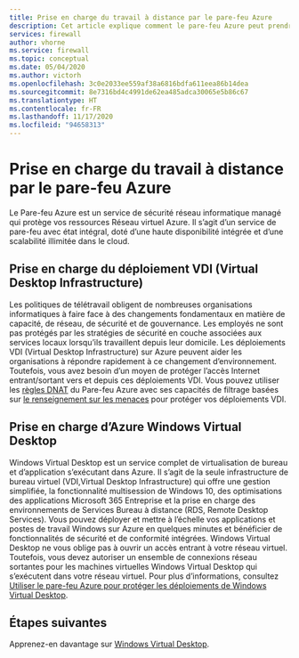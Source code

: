 ```yaml
---
title: Prise en charge du travail à distance par le pare-feu Azure
description: Cet article explique comment le pare-feu Azure peut prendre en charge vos exigences de travail à distance.
services: firewall
author: vhorne
ms.service: firewall
ms.topic: conceptual
ms.date: 05/04/2020
ms.author: victorh
ms.openlocfilehash: 3c0e2033ee559af38a6816bdfa611eea86b14dea
ms.sourcegitcommit: 8e7316bd4c4991de62ea485adca30065e5b86c67
ms.translationtype: HT
ms.contentlocale: fr-FR
ms.lasthandoff: 11/17/2020
ms.locfileid: "94658313"
---
```

# <a name="azure-firewall-remote-work-support"></a>Prise en charge du travail à distance par le pare-feu Azure

Le Pare-feu Azure est un service de sécurité réseau informatique managé qui protège vos ressources Réseau virtuel Azure. Il s’agit d’un service de pare-feu avec état intégral, doté d’une haute disponibilité intégrée et d’une scalabilité illimitée dans le cloud.

## <a name="virtual-desktop-infrastructure-vdi-deployment-support"></a>Prise en charge du déploiement VDI (Virtual Desktop Infrastructure)

Les politiques de télétravail obligent de nombreuses organisations informatiques à faire face à des changements fondamentaux en matière de capacité, de réseau, de sécurité et de gouvernance. Les employés ne sont pas protégés par les stratégies de sécurité en couche associées aux services locaux lorsqu’ils travaillent depuis leur domicile. Les déploiements VDI (Virtual Desktop Infrastructure) sur Azure peuvent aider les organisations à répondre rapidement à ce changement d’environnement. Toutefois, vous avez besoin d’un moyen de protéger l’accès Internet entrant/sortant vers et depuis ces déploiements VDI. Vous pouvez utiliser les [règles DNAT](rule-processing.md) du Pare-feu Azure avec ses capacités de filtrage basées sur [le renseignement sur les menaces](threat-intel.md) pour protéger vos déploiements VDI.

## <a name="azure-windows-virtual-desktop-support"></a>Prise en charge d’Azure Windows Virtual Desktop

Windows Virtual Desktop est un service complet de virtualisation de bureau et d’application s’exécutant dans Azure. Il s’agit de la seule infrastructure de bureau virtuel (VDI,Virtual Desktop Infrastructure) qui offre une gestion simplifiée, la fonctionnalité multisession de Windows 10, des optimisations des applications Microsoft 365 Entreprise et la prise en charge des environnements de Services Bureau à distance (RDS, Remote Desktop Services). Vous pouvez déployer et mettre à l’échelle vos applications et postes de travail Windows sur Azure en quelques minutes et bénéficier de fonctionnalités de sécurité et de conformité intégrées. Windows Virtual Desktop ne vous oblige pas à ouvrir un accès entrant à votre réseau virtuel. Toutefois, vous devez autoriser un ensemble de connexions réseau sortantes pour les machines virtuelles Windows Virtual Desktop qui s’exécutent dans votre réseau virtuel. Pour plus d’informations, consultez [Utiliser le pare-feu Azure pour protéger les déploiements de Windows Virtual Desktop](protect-windows-virtual-desktop.md).

## <a name="next-steps"></a>Étapes suivantes

Apprenez-en davantage sur [Windows Virtual Desktop](../virtual-desktop/index.yml).
